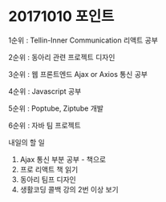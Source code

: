 <h1>20171010 포인트</h1>

1순위 : Tellin-Inner Communication 리액트 공부


2순위 : 동아리 관련 프로젝트 디자인


3순위 : 웹 프론트엔드 Ajax or Axios 통신 공부


4순위 : Javascript 공부


5순위 : Poptube, Ziptube 개발


6순위 : 자바 팀 프로젝트



내일의 할 일

1. Ajax 통신 부분 공부 - 책으로
2. 프로 리액트 책 읽기
3. 동아리 팀프 디자인
4. 생활코딩 콜백 강의 2번 이상 보기